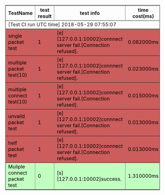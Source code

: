 <table border="1" cellpadding="10">
   <tr>
     <th>TestName</th>
     <th>test result</th>
 	<th>test info</th>
 	<th>time cost(ms)</th>
   </tr>
    <tr>
      <td colspan="4">[Test CI run UTC time] 2018-05-29 07:55:07</td>
    </tr>
   <tr style="background-color:#CD5C5C;color:Black;">
<td>single packet test</td>
<td>1</td>
<td>[e][127.0.0.1:10002]connnect server fail.[Connection refused].</td>
<td>0.082000ms</td>
<tr style="background-color:#CD5C5C;color:Black;">
<td>multiple packet test(10)</td>
<td>1</td>
<td>[e][127.0.0.1:10002]connnect server fail.[Connection refused].</td>
<td>0.023000ms</td>
<tr style="background-color:#CD5C5C;color:Black;">
<td>multiple connect test(10)</td>
<td>1</td>
<td>[e][127.0.0.1:10002]connnect server fail.[Connection refused].</td>
<td>0.015000ms</td>
<tr style="background-color:#CD5C5C;color:Black;">
<td>unvaild packet test</td>
<td>1</td>
<td>[e][127.0.0.1:10002]connnect server fail.[Connection refused].</td>
<td>0.013000ms</td>
<tr style="background-color:#CD5C5C;color:Black;">
<td>helf packet test</td>
<td>1</td>
<td>[e][127.0.0.1:10002]connnect server fail.[Connection refused].</td>
<td>0.013000ms</td>
<tr style="background-color:#C1FFC1;color:Black;">
<td>Muliple connect packet test</td>
<td>0</td>
<td>[s][127.0.0.1:10002]success.</td>
<td>1.310000ms</td>
 </table>
